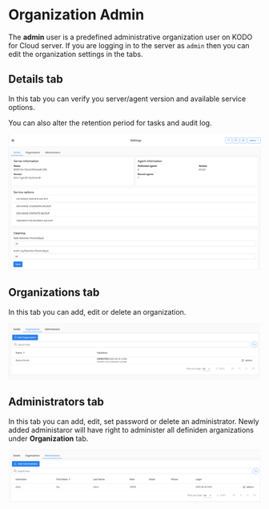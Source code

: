 # Organization Admin

The **admin** user is a predefined administrative organization user on KODO for Cloud server.  If you are logging in to the  server as `admin` then you can edit the organization settings in the tabs.

## Details tab

In this tab you can verify you server/agent version and available service options. 

You can also alter the retention period for tasks and audit log.

![](../../.gitbook/assets/kodo-cloud-administration-settings01.png)

## Organizations tab

In this tab you can add, edit or delete an organization.

![](../../.gitbook/assets/kodo-cloud-administration-settings03.png)

## Administrators tab

In this tab you can add, edit, set password or delete an administrator. Newly added administaror will have right to administer all definiden arganizations under **Organization** tab.

![](../../.gitbook/assets/kodo-cloud-administration-settings04.png)



